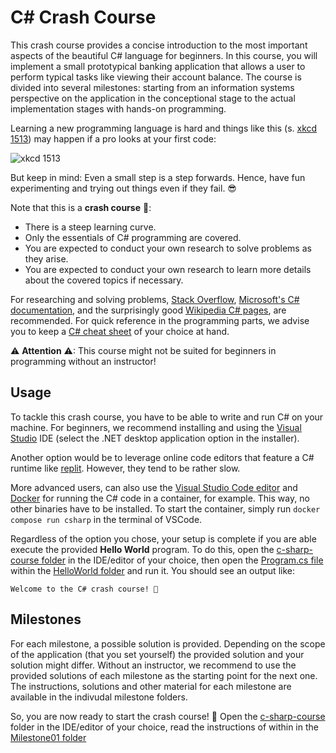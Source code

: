 ﻿# C# Crash Course

This crash course provides a concise introduction to the most important aspects of the beautiful C# language for beginners. In this course, you will implement a small prototypical banking application that allows a user to perform typical tasks like viewing their account balance. The course is divided into several milestones: starting from an information systems perspective on the application in the conceptional stage to the actual implementation stages with hands-on programming.

Learning a new programming language is hard and things like this (s. [xkcd 1513](https://xkcd.com/1513/)) may happen if a pro looks at your first code:

![xkcd 1513](https://imgs.xkcd.com/comics/code_quality.png)

But keep in mind: Even a small step is a step forwards. Hence, have fun experimenting and trying out things even if they fail. 😎

Note that this is a __crash course__ 🚀:

- There is a steep learning curve.
- Only the essentials of C# programming are covered.
- You are expected to conduct your own research to solve problems as they arise.
- You are expected to conduct your own research to learn more details about the covered topics if necessary.

For researching and solving problems, [Stack Overflow](https://stackoverflow.com/), [Microsoft's C# documentation](https://learn.microsoft.com/en-us/dotnet/csharp/), and the surprisingly good [Wikipedia C# pages](https://en.wikipedia.org/wiki/C_Sharp_syntax), are recommended. For quick reference in the programming parts, we advise you to keep a [C# cheat sheet](https://download.microsoft.com/download/4/6/9/469501F4-5F6B-4E51-897C-9A216CFB30A3/SwiftCSharpPoster.pdf) of your choice at hand.

⚠ __Attention__ ⚠: This course might not be suited for beginners in programming without an instructor!

## Usage

To tackle this crash course, you have to be able to write and run C# on your machine. For beginners, we recommend installing and using the [Visual Studio](https://visualstudio.microsoft.com/de/) IDE (select the .NET desktop application option in the installer).

Another option would be to leverage online code editors that feature a C# runtime like [replit](https://replit.com/). However, they tend to be rather slow.

More advanced users, can also use the [Visual Studio Code editor](https://visualstudio.microsoft.com/de/) and [Docker](https://www.docker.com/) for running the C# code in a container, for example. This way, no other binaries have to be installed. To start the container, simply run ``docker compose run csharp`` in the terminal of VSCode.

Regardless of the option you chose, your setup is complete if you are able execute the provided __Hello World__ program. To do this, open the [c-sharp-course folder](./) in the IDE/editor of your choice, then open the [Program.cs file](./HelloWorld/Program.cs) within the [HelloWorld folder](./HelloWorld) and run it. You should see an output like:

```
Welcome to the C# crash course! 🚀
```

## Milestones

For each milestone, a possible solution is provided. Depending on the scope of the application (that you set yourself) the provided solution and your solution might differ. Without an instructor, we recommend to use the provided solutions of each milestone as the starting point for the next one. The instructions, solutions and other material for each milestone are available in the indivudal milestone folders.

So, you are now ready to start the crash course! 🥳 Open the [c-sharp-course](./) folder in the IDE/editor of your choice, read the instructions of within in the [Milestone01 folder](./Milestone01)
